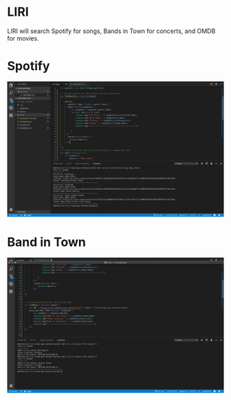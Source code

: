 # LIRI
LIRI will search Spotify for songs, Bands in Town for concerts, and OMDB for movies.

# Spotify

![Spotify screenshot](img/spotifyss.png)

# Band in Town
![Bands in Town screenshot](img/bandtown.png)

#